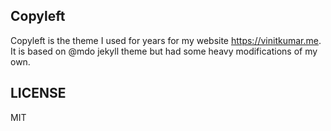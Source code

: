 ## Copyleft

Copyleft is the theme I used for years for my website https://vinitkumar.me. It is based on @mdo jekyll theme but had some heavy modifications of my own.

## LICENSE

MIT

